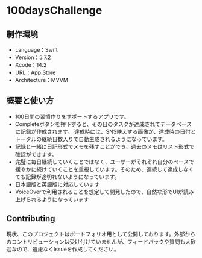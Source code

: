 # 100daysChallenge

## 制作環境
- Language：Swift
- Version：5.7.2
- Xcode：14.2
- URL：[App Store](https://apps.apple.com/jp/app/100日チャレンジ/id6449479183) 
- Architecture：MVVM

## 概要と使い方

- 100日間の習慣作りをサポートするアプリです。
- Completeボタンを押下すると、その日のタスクが達成されてデータベースに記録が作成されます。
達成時には、SNS映えする画像が、達成時の日付とトータルの継続日数入りで自動生成されるようになっています。
- 記録と一緒に日記形式でメモを残すことができ、過去のメモはリスト形式で確認ができます。
- 完璧に毎日継続していくことではなく、ユーザーがそれぞれ自分のペースで緩やかに続けていくことを重視しています。そのため、連続して達成しなくても記録が途切れないようになっています。
- 日本語版と英語版に対応しています
- VoiceOverで利用されることを想定して開発したので、自然な形でUIが読み上げられるようになっています


## Contributing
現状、このプロジェクトはポートフォリオ用として公開しております。外部からのコントリビューションは受け付けていませんが、フィードバックや質問も大歓迎なので、遠慮なくIssueを作成してください。
